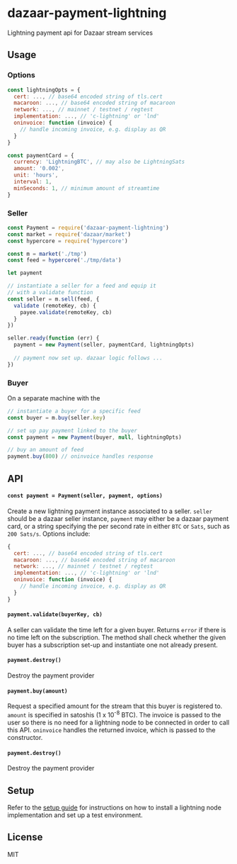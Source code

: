 # dazaar-payment-lightning
Lightning payment api for Dazaar stream services

## Usage
### Options
```js
const lightningOpts = {
  cert: ..., // base64 encoded string of tls.cert
  macaroon: ..., // base64 encoded string of macaroon
  network: ..., // mainnet / testnet / regtest
  implementation: ..., // 'c-lightning' or 'lnd'
  oninvoice: function (invoice) {
    // handle incoming invoice, e.g. display as QR
  }
}

const paymentCard = {
  currency: 'LightningBTC', // may also be LightningSats
  amount: '0.002',
  unit: 'hours',
  interval: 1,
  minSeconds: 1, // minimum amount of streamtime
}
```

### Seller
```js
const Payment = require('dazaar-payment-lightning')
const market = require('dazaar/market')
const hypercore = require('hypercore')

const m = market('./tmp')
const feed = hypercore('./tmp/data')

let payment

// instantiate a seller for a feed and equip it
// with a validate function
const seller = m.sell(feed, {
  validate (remoteKey, cb) {
    payee.validate(remoteKey, cb)
  }
})

seller.ready(function (err) {
  payment = new Payment(seller, paymentCard, lightningOpts)
  
  // payment now set up. dazaar logic follows ... 
})
```

### Buyer
On a separate machine with the  
```js
// instantiate a buyer for a specific feed 
const buyer = m.buy(seller.key)

// set up pay payment linked to the buyer
const payment = new Payment(buyer, null, lightningOpts)

// buy an amount of feed
payment.buy(800) // oninvoice handles response
```

## API
#### `const payment = Payment(seller, payment, options)`
Create a new lightning payment instance associated to a seller. `seller` should be a dazaar seller instance, `payment` may either be a dazaar payment card, or a string specifying the per second rate in either `BTC` or `Sats`, such as `200 Sats/s`. Options include:
```js
{
  cert: ..., // base64 encoded string of tls.cert
  macaroon: ..., // base64 encoded string of macaroon
  network: ..., // mainnet / testnet / regtest
  implementation: ..., // 'c-lightning' or 'lnd'
  oninvoice: function (invoice) {
    // handle incoming invoice, e.g. display as QR
  }
}
```

#### `payment.validate(buyerKey, cb)`
A seller can validate the time left for a given buyer. Returns `error` if there is no time left on the subscription. The method shall check whether the given buyer has a subscription set-up and instantiate one not already present.

#### `payment.destroy()`
Destroy the payment provider

#### `payment.buy(amount)`
Request a specified amount for the stream that this buyer is registered to. `amount` is specified in satoshis (1 x 10<sup>-8</sup> BTC). The invoice is passed to the user so there is no need for a lightning node to be connected in order to call this API. `oninvoice` handles the returned invoice, which is passed to the constructor.

#### `payment.destroy()`
Destroy the payment provider

## Setup

Refer to the [setup guide](SETUP.md) for instructions on how to install a lightning node implementation and set up a test environment.

## License
MIT
